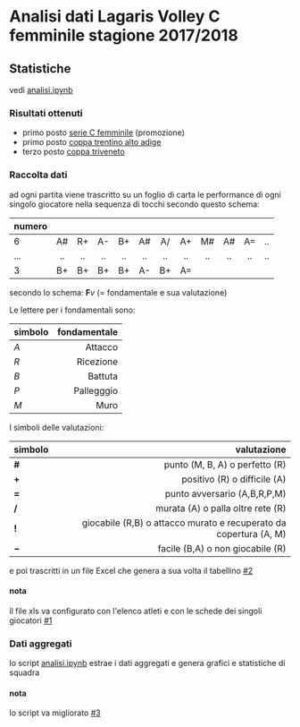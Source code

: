 # Analisi dati Lagaris Volley C femminile stagione 2017/2018
## Statistiche
vedi  [analisi.ipynb](analisi.ipynb) 

### Risultati ottenuti
- primo posto [serie C femminile](http://www.fipav.tn.it/risultati-classifiche.aspx?ComitatoId=16&StId=1328&DataDa=&StatoGara=1&CId=39890&SId=2781&PId=110&btFiltro=CERCA) (promozione)
- primo posto [coppa trentino alto adige](http://www.fipav.tn.it/risultati-classifiche.aspx?ComitatoId=16&StId=1328&DataDa=&StatoGara=1&CId=41019&SId=&PId=110&btFiltro=CERCA) 
- terzo posto [coppa triveneto](http://www.fipavveneto.net/archivio-news?NewsId=35509&)

### Raccolta dati
ad ogni partita viene trascritto su un foglio di carta le performance di ogni singolo giocatore nella sequenza di tocchi secondo questo schema:

| numero |   |   |   |   |   |   |   |   |   |   |   | 
| ------ |:-:|:-:|:-:|:-:|:-:|:-:|:-:|:-:|:-:|:-:|--:|
| 6      |A#|R+|A-|B+|A#|A/|A+|M#|A#|A=|..|
| ...    |..|..|..|..|..|..|..|..|..|..|..|                                                                  
| 3      |B+|B+|B+|B+|A-|B+|A=|  |  |  |  |

secondo lo schema:  **F**_v_  (= fondamentale e sua valutazione)

Le lettere per i fondamentali sono:

|simbolo|fondamentale|
|--|-:|
|*A*|Attacco|
|*R*|Ricezione|
|*B*|Battuta|
|*P*|Pallegggio|
|*M*|Muro|

I simboli delle valutazioni:

|simbolo|valutazione|
|--|-:|
|**&#35;**|punto (M, B, A) o perfetto (R)|
|**&plus;**|positivo (R) o difficile (A)|
|**=**|punto avversario (A,B,R,P,M)|
|**/**|murata (A) o palla oltre rete (R)|
|**!**|giocabile (R,B) o attacco murato e recuperato da copertura (A, M)|
|**&minus;**|facile (B,A) o non giocabile (R)|

e poi trascritti in un file Excel che genera a sua volta il tabellino [#2](https://github.com/napo/lagarisvolley_CF1718/issues/2)

#### nota
il file xls va configurato con l'elenco atleti e con le schede dei singoli giocatori [#1](https://github.com/napo/lagarisvolley_CF1718/issues/1)

### Dati aggregati
lo script [analisi.ipynb](analisi.ipynb)  estrae i dati aggregati e genera grafici e statistiche di squadra

#### nota
lo script va migliorato [#3](https://github.com/napo/lagarisvolley_CF1718/issues/3)
